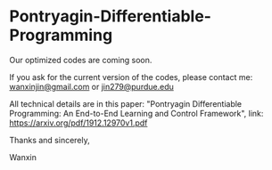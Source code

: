 # Pontryagin-Differentiable-Programming
Our optimized codes are coming soon. 

If you ask for the current version of the codes, please contact me: wanxinjin@gmail.com or jin279@purdue.edu

All technical details are in this paper: "Pontryagin Differentiable Programming: An End-to-End Learning and Control Framework", link: https://arxiv.org/pdf/1912.12970v1.pdf

Thanks and sincerely,

Wanxin

